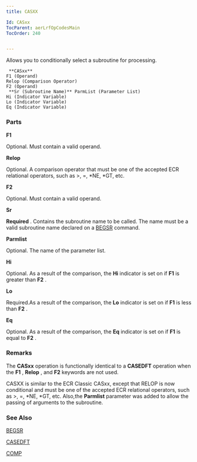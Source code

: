 ```yaml
---
title: CASXX

Id: CASxx
TocParent: aerLrfOpCodesMain
TocOrder: 240


---
```


Allows you to conditionally select a subroutine for processing.

```
 **CASxx** 
F1 (Operand)
Relop (Comparison Operator)
F2 (Operand)
 **Sr (Subroutine Name)** ParmList (Parameter List)
Hi (Indicator Variable)
Lo (Indicator Variable)
Eq (Indicator Variable) 
```

### Parts

**F1** 

Optional. Must contain a valid operand.


**Relop** 

Optional. A comparison operator that must be one of the accepted ECR relational operators, such as >, =, *NE, *GT, etc.


**F2** 

Optional. Must contain a valid operand.


**Sr** 

**Required** . Contains the subroutine name to be called. The name must be a valid subroutine name declared on a [BEGSR](BEGSR.html) command.


**Parmlist** 

Optional. The name of the parameter list.


**Hi** 

Optional. As a result of the comparison, the **Hi** indicator is set on if **F1** is greater than **F2** .


**Lo** 

Required.As a result of the comparison, the **Lo** indicator is set on if **F1** is less than **F2** .


**Eq** 

Optional. As a result of the comparison, the **Eq** indicator is set on if **F1** is equal to **F2** .


### Remarks
The **CASxx** operation is functionally identical to a **CASEDFT** operation when the **F1** , **Relop** , and **F2** keywords are not used. 

CASXX is similar to the ECR Classic CASxx, except that RELOP is now conditional and must be one of the accepted ECR relational operators, such as >, =, *NE, *GT, etc. Also,the **Parmlist** parameter was added to allow the passing of arguments to the subroutine. 

### See Also
[BEGSR](BEGSR.html)

[CASEDFT](CASEDFT.html)

[COMP](COMPARE.html) 
